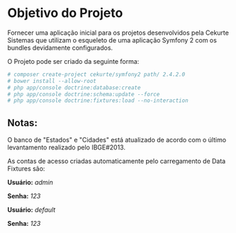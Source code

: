 Objetivo do Projeto
========================

Fornecer uma aplicação inicial para os projetos desenvolvidos pela Cekurte Sistemas que utilizam o esqueleto de uma aplicação Symfony 2 com os bundles devidamente configurados.

O Projeto pode ser criado da seguinte forma:

```bash
# composer create-project cekurte/symfony2 path/ 2.4.2.0
# bower install --allow-root
# php app/console doctrine:database:create
# php app/console doctrine:schema:update --force
# php app/console doctrine:fixtures:load --no-interaction
```

## Notas:

O banco de "Estados" e "Cidades" está atualizado de acordo com o último levantamento realizado pelo IBGE#2013.

As contas de acesso criadas automaticamente pelo carregamento de Data Fixtures são:

**Usuário:** *admin*

**Senha:** *123*

**Usuário:** *default*

**Senha:** *123*
